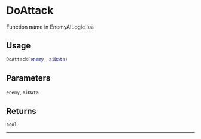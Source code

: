 # DoAttack
Function name in EnemyAILogic.lua
## Usage
```lua
DoAttack(enemy, aiData)
```
## Parameters
`enemy`, `aiData`
## Returns
`bool`

---
